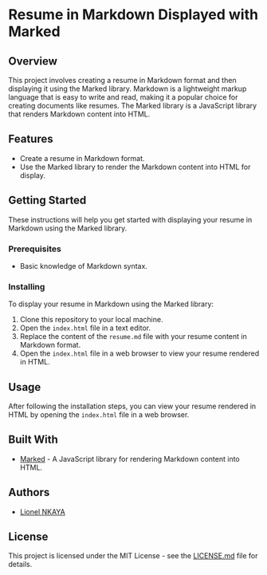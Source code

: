 # Resume in Markdown Displayed with Marked

## Overview

This project involves creating a resume in Markdown format and then displaying it using the Marked library. Markdown is a lightweight markup language that is easy to write and read, making it a popular choice for creating documents like resumes. The Marked library is a JavaScript library that renders Markdown content into HTML.

## Features

- Create a resume in Markdown format.
- Use the Marked library to render the Markdown content into HTML for display.

## Getting Started

These instructions will help you get started with displaying your resume in Markdown using the Marked library.

### Prerequisites

- Basic knowledge of Markdown syntax.

### Installing

To display your resume in Markdown using the Marked library:

1. Clone this repository to your local machine.
2. Open the `index.html` file in a text editor.
3. Replace the content of the `resume.md` file with your resume content in Markdown format.
4. Open the `index.html` file in a web browser to view your resume rendered in HTML.

## Usage

After following the installation steps, you can view your resume rendered in HTML by opening the `index.html` file in a web browser.

## Built With

- <a href="https://marked.js.org/" target="_blank">Marked</a> - A JavaScript library for rendering Markdown content into HTML.

## Authors

- [Lionel NKAYA](mailto:contact@lionelnkaya.com)

## License

This project is licensed under the MIT License - see the [LICENSE.md](LICENSE.md) file for details.
